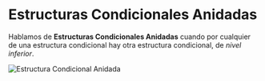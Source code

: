 # Estructuras Condicionales Anidadas

Hablamos de **Estructuras Condicionales Anidadas** cuando por cualquier de una estructura condicional hay otra estructura condicional, de *nivel inferior*.

![Estructura Condicional Anidada](https://github.com/JuananA1000/PythonYa/blob/main/diagrama.jpg?raw=true)